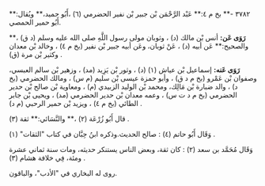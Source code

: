 ٣٧٨٢ -** بخ م ٤:** عَبْد الرَّحْمَن بْن جبير بْن نفير الحضرمي (٦) ،أَبُو حميد،** ويُقال:** أَبُو حمير الحمصي.

**رَوَى عَن:** أنس بْن مالك (د) ، وثوبان مولى رسول اللَّهِ صلى الله عليه وسلم (د ق) ،** والصحيح:** عَن أبيه (د) ، عَنْ ثوبان، وعَن أبيه جبير بْن نفير (بخ م ٤) ، وخالد بْن معدان وكثير بْن مرة (ق) .

**رَوَى عَنه:** إسماعيل بْن عياش (١) (د) ، وثور بْن يَزِيد (مد) ، وزهير بْن سالم العبسي، وصفوان بْن عَمْرو (بخ م د ق) ، وأبو حمزة عيسى بْن سليم (م س) ، ومالك الحضرمي (بخ د) ، والد ضبارة بْن مَالِك، ومحمد بْن الوليد الزبيدي (م) ، ومعاوية بْن صالح بْن حدير الحضرمي (بخ م د ت س) ، وعمه معدان بْن حدير الحضرمي (مد) ، ويحيى بْن جابر الطائي (بخ م ٤) ، ويزيد بْن حمير الرحبي (م د) .

قال أَبُو زُرْعَة (٢) ،** والنَّسَائي:** ثقة (٣) .

وَقَال أَبُو حاتم (٤) : صالح الحديث.وذكره ابنُ حِبَّان في كتاب "الثقات" (١) .

وَقَال مُحَمَّد بن سعد (٢) : كان ثقة، وبعض الناس يستنكر حديثه، ومات سنة ثماني عشرة ومئة، فِي خلافة هشام (٣) .

روى له البخاري في "الأدب"، والباقون.